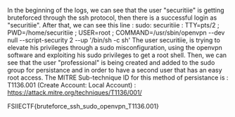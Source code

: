 In the beginning of the logs, we can see that the user "securitiie" is getting bruteforced through the ssh protocol, then there is a successful login as "securitiie".
After that, we can see this line : sudo: securitiie : TTY=pts/2 ; PWD=/home/securitiie ; USER=root ; COMMAND=/usr/sbin/openvpn --dev null --script-security 2 --up '/bin/sh -c sh'
The user securitiie, is trying to elevate his privileges through a sudo misconfiguration, using the openvpn software and exploiting his sudo privileges to get a root shell.
Then, we can see that the user "professional" is being created and added to the sudo group for persistance and in order to have a second user that has an easy root access.
The MITRE Sub-technique ID for this method of persistance is : T1136.001 (Create Account: Local Account) : https://attack.mitre.org/techniques/T1136/001/

FSIIECTF{bruteforce_ssh_sudo_openvpn_T1136.001}